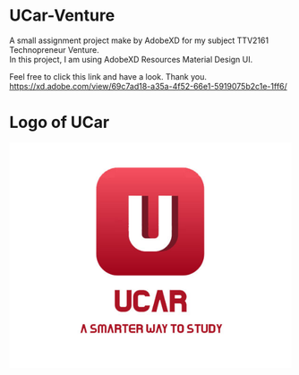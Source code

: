 # UCar-Venture
A small assignment project make by AdobeXD for my subject TTV2161 Technopreneur Venture.  
In this project, I am using AdobeXD Resources Material Design UI.

Feel free to click this link and have a look. Thank you.  
https://xd.adobe.com/view/69c7ad18-a35a-4f52-66e1-5919075b2c1e-1ff6/

# Logo of UCar
![Logo](ProjectInterface/UCarLogo.jpg)
